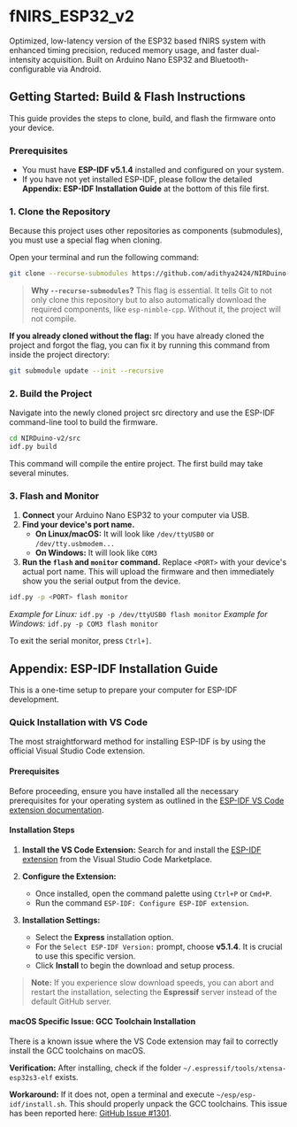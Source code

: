 # fNIRS_ESP32_v2

Optimized, low-latency version of the ESP32 based fNIRS system with enhanced timing precision, reduced memory usage, and faster dual-intensity acquisition. Built on Arduino Nano ESP32 and Bluetooth-configurable via Android.

## Getting Started: Build & Flash Instructions

This guide provides the steps to clone, build, and flash the firmware onto your device.

### Prerequisites

  * You must have **ESP-IDF v5.1.4** installed and configured on your system.
  * If you have not yet installed ESP-IDF, please follow the detailed **Appendix: ESP-IDF Installation Guide** at the bottom of this file first.

### 1\. Clone the Repository

Because this project uses other repositories as components (submodules), you must use a special flag when cloning.

Open your terminal and run the following command:

```bash
git clone --recurse-submodules https://github.com/adithya2424/NIRDuino-v2.git
```

> **Why `--recurse-submodules`?** This flag is essential. It tells Git to not only clone this repository but to also automatically download the required components, like `esp-nimble-cpp`. Without it, the project will not compile.

**If you already cloned without the flag:** If you have already cloned the project and forgot the flag, you can fix it by running this command from inside the project directory:

```bash
git submodule update --init --recursive
```

### 2\. Build the Project

Navigate into the newly cloned project src directory and use the ESP-IDF command-line tool to build the firmware.

```bash
cd NIRDuino-v2/src
idf.py build
```

This command will compile the entire project. The first build may take several minutes.

### 3\. Flash and Monitor

1.  **Connect** your Arduino Nano ESP32 to your computer via USB.
2.  **Find your device's port name.**
      * **On Linux/macOS:** It will look like `/dev/ttyUSB0` or `/dev/tty.usbmodem...`
      * **On Windows:** It will look like `COM3`
3.  **Run the `flash` and `monitor` command.** Replace `<PORT>` with your device's actual port name. This will upload the firmware and then immediately show you the serial output from the device.

<!-- end list -->

```bash
idf.py -p <PORT> flash monitor
```

*Example for Linux:* `idf.py -p /dev/ttyUSB0 flash monitor`
*Example for Windows:* `idf.py -p COM3 flash monitor`

To exit the serial monitor, press `Ctrl+]`.

## Appendix: ESP-IDF Installation Guide

This is a one-time setup to prepare your computer for ESP-IDF development.

### Quick Installation with VS Code

The most straightforward method for installing ESP-IDF is by using the official Visual Studio Code extension.

#### Prerequisites

Before proceeding, ensure you have installed all the necessary prerequisites for your operating system as outlined in the [ESP-IDF VS Code extension documentation](https://github.com/espressif/vscode-esp-idf-extension).

#### Installation Steps

1.  **Install the VS Code Extension:**
    Search for and install the [ESP-IDF extension](https://marketplace.visualstudio.com/items?itemName=espressif.esp-idf-extension) from the Visual Studio Code Marketplace.

2.  **Configure the Extension:**

      * Once installed, open the command palette using `Ctrl+P` or `Cmd+P`.
      * Run the command `ESP-IDF: Configure ESP-IDF extension`.

3.  **Installation Settings:**

      * Select the **Express** installation option.
      * For the `Select ESP-IDF Version:` prompt, choose **v5.1.4**. It is crucial to use this specific version.
      * Click **Install** to begin the download and setup process.

> **Note:** If you experience slow download speeds, you can abort and restart the installation, selecting the **Espressif** server instead of the default GitHub server.

#### macOS Specific Issue: GCC Toolchain Installation

There is a known issue where the VS Code extension may fail to correctly install the GCC toolchains on macOS.

**Verification:**
After installing, check if the folder `~/.espressif/tools/xtensa-esp32s3-elf` exists.

**Workaround:**
If it does not, open a terminal and execute `~/esp/esp-idf/install.sh`. This should properly unpack the GCC toolchains. This issue has been reported here: [GitHub Issue \#1301](https://github.com/espressif/vscode-esp-idf-extension/issues/1301).
